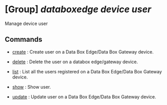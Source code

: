 # [Group] _databoxedge device user_

Manage device user

## Commands

- [create](/Commands/databoxedge/device/user/_create.md)
: Create user on a Data Box Edge/Data Box Gateway device.

- [delete](/Commands/databoxedge/device/user/_delete.md)
: Delete the user on a databox edge/gateway device.

- [list](/Commands/databoxedge/device/user/_list.md)
: List all the users registered on a Data Box Edge/Data Box Gateway device.

- [show](/Commands/databoxedge/device/user/_show.md)
: Show user.

- [update](/Commands/databoxedge/device/user/_update.md)
: Update user on a Data Box Edge/Data Box Gateway device.
